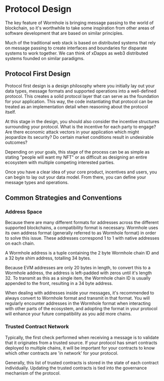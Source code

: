 # Protocol Design

The key feature of Wormhole is bringing message passing to the world of blockchain, so it's worthwhile to take some inspiration from other areas of software development that are based on similar principles.

Much of the traditional web stack is based on distributed systems that rely on message passing to create interfaces and boundaries for disparate systems to work together. We can think of xDapps as web3 distributed systems founded on similar paradigms.

## Protocol First Design

Protocol first design is a design philosophy where you initially lay out your data types, message formats and supported operations into a well-defined protocol. This creates a solid protocol layer that can serve as the foundation for your application. This way, the code instantiating that protocol can be treated as an implementation detail when reasoning about the protocol itself.

At this stage in the design, you should also consider the incentive structures surrounding your protocol. What is the incentive for each party to engage? Are there economic attack vectors in your application which might jeopardize its security? Do certain market conditions result in undesirable outcomes? 

Depending on your goals, this stage of the process can be as simple as stating "people will want my NFT" or as difficult as designing an entire ecosystem with multiple competing interested parties. 

Once you have a clear idea of your core product, incentives and users, you can begin to lay out your data model. From there, you can define your message types and operations.

## Common Strategies and Conventions

### Address Space

Because there are many different formats for addresses across the different supported blockchains, a compatibility format is necessary. Wormhole uses its own address format (generally referred to as Wormhole format) in order to solve this issue. These addresses correspond 1 to 1 with native addresses on each chain.

A Wormhole address is a tuple containing the 2 byte Wormhole chain ID and a 32 byte shim address, totalling 34 bytes.

Because EVM addresses are only 20 bytes in length, to convert this to a Wormhole address, the address is left-padded with zeros until it's length 32. To transmit as this as a single item, the Wormhole chain ID is usually appended to the front, resulting in a 34 byte address.

When dealing with addresses inside your messages, it's recommended to always convert to Wormhole format and transmit in that format. You will regularly encounter addresses in the Wormhole format when interacting with other parts of the ecosystem, and adopting the format in your protocol will enhance your future compatibility as you add more chains.

### Trusted Contract Network

Typically, the first check performed when receiving a message is to validate that it originates from a trusted source. If your protocol has smart contracts deployed to multiple chains, it will be important for your contracts to know which other contracts are 'in network' for your protocol. 

Generally, this list of trusted contracts is stored in the state of each contract individually. Updating the trusted contracts is tied into the governance mechanism of the protocol.
